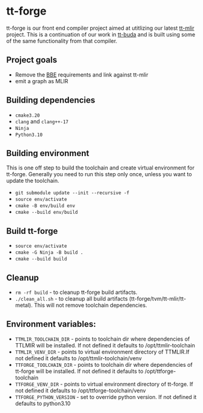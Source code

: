 # tt-forge
tt-forge is our front end compiler project aimed at utitlizing our latest [tt-mlir](https://github.com/tenstorrent/tt-mlir) project. This is a continuation of our work in [tt-buda](https://github.com/tenstorrent/tt-buda) and is built using some of the same functionality from that compiler.

Project goals
-----
- Remove the [BBE](https://github.com/tenstorrent/tt-budabackend) requirements and link against tt-mlir
- emit a graph as MLIR


Building dependencies
-----
* `cmake3.20`
* `clang` and `clang++-17`
* `Ninja`
* `Python3.10`

Building environment
-----
This is one off step to build the toolchain and create virtual environment for tt-forge.
Generally you need to run this step only once, unless you want to update the toolchain.

* `git submodule update --init --recursive -f`
* `source env/activate`
* `cmake -B env/build env`
* `cmake --build env/build`

Build tt-forge
-----
* `source env/activate`
* `cmake -G Ninja -B build .`
* `cmake --build build`

Cleanup
-----
* `rm -rf build` - to cleanup tt-forge build artifacts.
* `./clean_all.sh` - to cleanup all build artifacts (tt-forge/tvm/tt-mlir/tt-metal). This will not remove toolchain dependencies.

Environment variables:
-----
* `TTMLIR_TOOLCHAIN_DIR` - points to toolchain dir where dependencies of TTLMIR will be installed. If not defined it defaults to /opt/ttmlir-toolchain
* `TTMLIR_VENV_DIR` - points to virtual environment directory of TTMLIR.If not defined it defaults to /opt/ttmlir-toolchain/venv
* `TTFORGE_TOOLCHAIN_DIR` - points to toolchain dir where dependencies of tt-forge will be installed. If not defined it defaults to /opt/ttforge-toolchain
* `TTFORGE_VENV_DIR` - points to virtual environment directory of tt-forge. If not defined it defaults to /opt/ttforge-toolchain/venv
* `TTFORGE_PYTHON_VERSION` - set to override python version. If not defined it defaults to python3.10
